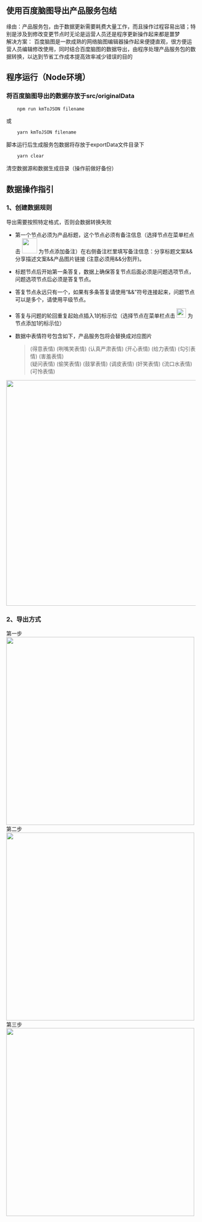 ## 使用百度脑图导出产品服务包结
缘由：产品服务包，由于数据更新需要耗费大量工作，而且操作过程容易出错；特别是涉及到修改变更节点时无论是运营人员还是程序更新操作起来都是噩梦       
解决方案： 百度脑图是一款成熟的网络脑图编辑器操作起来便捷直观，很方便运营人员编辑修改使用，同时结合百度脑图的数据导出，由程序处理产品服务包的数据转换，以达到节省工作成本提高效率减少错误的目的       

## 程序运行（Node环境）
### 将百度脑图导出的数据存放于src/originalData     
```sh
    npm run kmToJSON filename
```
或

```sh
    yarn kmToJSON filename
```
脚本运行后生成服务包数据将存放于exportData文件目录下      

```sh
    yarn clear
```
清空数据源和数据生成目录（操作前做好备份）

## 数据操作指引
### 1、创建数据规则
导出需要按照特定格式，否则会数据转换失败       
* 第一个节点必须为产品标题，这个节点必须有备注信息（选择节点在菜单栏点击  <img src="https://raw.githubusercontent.com/eightfeet/xmltojson/master/src/assets/beizhu.png" width="40" />  为节点添加备注）在右侧备注栏里填写备注信息：分享标题文案&&分享描述文案&&产品图片链接 (注意必须用&&分割开)。       

* 标题节点后开始第一条答复，数据上确保答复节点后面必须是问题选项节点，问题选项节点后必须是答复节点。      

* 答复节点永远只有一个，如果有多条答复请使用“&&”符号连接起来，问题节点可以是多个，请使用平级节点。   

* 答复与问题的轮回重复起始点插入1的标示位（选择节点在菜单栏点击  <img src="https://raw.githubusercontent.com/eightfeet/xmltojson/master/src/assets/tag.png" width="25" />  为节点添加1的标示位） 
  
* 数据中表情符号包含如下，产品服务包将会替换成对应图片                     
    > (得意表情)   (咧嘴笑表情)    (认真严肃表情)    (开心表情)    (给力表情)   (勾引表情)   (害羞表情)         
    > (疑问表情)   (偷笑表情)   (鼓掌表情)   (调皮表情)   (奸笑表情)   (流口水表情)    (可怜表情)           

<img src="https://raw.githubusercontent.com/eightfeet/xmltojson/master/src/assets/sjjg.png" width="600" />

### 2、导出方式
第一步      
<img src="https://raw.githubusercontent.com/eightfeet/xmltojson/master/src/assets/step1.png" width="500" />      
第二步      
<img src="https://raw.githubusercontent.com/eightfeet/xmltojson/master/src/assets/step2.png" width="500" />      
第三步      
<img src="https://raw.githubusercontent.com/eightfeet/xmltojson/master/src/assets/step3.png" width="500" />      
